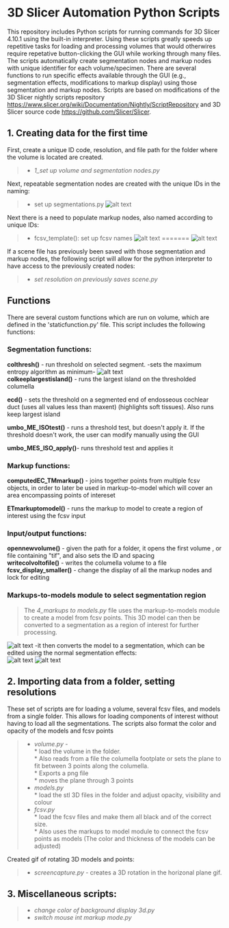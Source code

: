 # 3D Slicer Automation Python Scripts
This repository includes Python scripts for running commands for 3D Slicer 4.10.1 using the built-in interpreter. Using these scripts greatly speeds up repetitive tasks for loading and processing volumes that would otherwires require repetative button-clicking the GUI while working through many files. The scripts automatically create segmentation nodes and markup nodes with unique identifier for each volume/specimen. There are several functions to run specific effects available through the GUI (e.g., segmentation effects, modifications to markup display) using those segmentation and markup nodes. Scripts are based on modifications of the 3D Slicer nightly scripts repository https://www.slicer.org/wiki/Documentation/Nightly/ScriptRepository
 and 3D Slicer source code https://github.com/Slicer/Slicer. 



## 1. Creating data for the first time
First, create a unique ID code, resolution, and file path for the folder where the volume is located are created. 

>* *1_set up volume and segmentation nodes.py*  

Next, repeatable segmentation nodes are created with the unique IDs in the naming:

>* set up segmentations.py
![alt text](addsegnames.PNG)


Next there is a need to populate markup nodes, also named according to unique IDs:

>* fcsv_template(): set up fcsv names
![alt text](markupscreated.PNG)
=======
![alt text](markupscreated.PNG)  

If a scene file has previously been saved with those segmentation and markup nodes, the following script will allow for the python interpreter to have access to the previously created nodes:

>* *set resolution on previously saves scene.py*

## Functions
There are several custom functions which are run on volume, which are defined in the 'staticfunction.py' file. This script includes the following functions:

  

### **Segmentation functions:**  
**colthresh()** - run threshold on selected segment.
-sets the maximum entropy algorithm as minimum-
![alt text](colthresh.PNG)  
**colkeeplargestisland()** - runs the largest island on the 
thresholded columella

**ecd()** - sets the threshold on a segmented end of endosseous cochlear duct (uses all values less than maxent) (highlights soft tissues). Also runs keep largest island

**umbo_ME_ISOtest()** - runs a threshold test, but doesn't apply it. If the threshold
doesn't work, the user can modify manually using the GUI

**umbo_MES_ISO_apply()**- runs threshold test and applies it



### **Markup functions:**  
**computedEC_TMmarkup()** - joins together points from multiple fcsv
objects, in order to later be used in markup-to-model which will cover an area encompassing points of intereset

**ETmarkuptomodel()** - runs the markup to model to create a region of interest
using the fcsv input

### **Input/output functions:**  
**opennewvolume()** - given the path for a folder, it opens the first volume , or file containing "tif", and also sets the ID and spacing  
**writecolvoltofile()** - writes the columella volume to a file  
**fcsv_display_smaller()** - change the display of all the markup nodes and lock for editing

### **Markups-to-models module to select segmentation region** 
>The *4_markups to models.py* file uses the markup-to-models module to create a model from fcsv points. This 3D model can then be converted to a segmentation as a region of interest for further processing.

![alt text](markupstomodel.PNG)
-it then converts the model to a segmentation, which can be edited using the normal segmentation effects:  
![alt text](tosegmentation.PNG)
![alt text](segmentedinsidemodel.PNG)

## 2. Importing data from a folder, setting resolutions
 
These set of scripts are for loading a volume, several fcsv files, and models from a single folder. This allows for loading components of interest without having to load all the segmentations. The scripts also format the color and opacity of the models and fcsv points
>* *volume.py* -   
    * load the volume in the folder.   
    * Also reads from a file the columella footplate or sets the plane to fit between 3 points along the columella.  
    * Exports a png file  
    * moves the plane through 3 points
>* *models.py*  
    * load the stl 3D files in the folder and adjust opacity, visibility and colour  
>* *fcsv.py*  
    * load the fcsv files and make them all black and of the correct size.  
    * Also uses the markups to model module to connect the fcsv points as models (The color and thickness of the models can be adjusted)  

Created gif of rotating 3D models and points:
>* *screencapture.py* -  creates a 3D rotation in the horizonal plane gif.

## 3. Miscellaneous scripts:
>* *change color of background display 3d.py*  
>* *switch mouse int markup mode.py*




